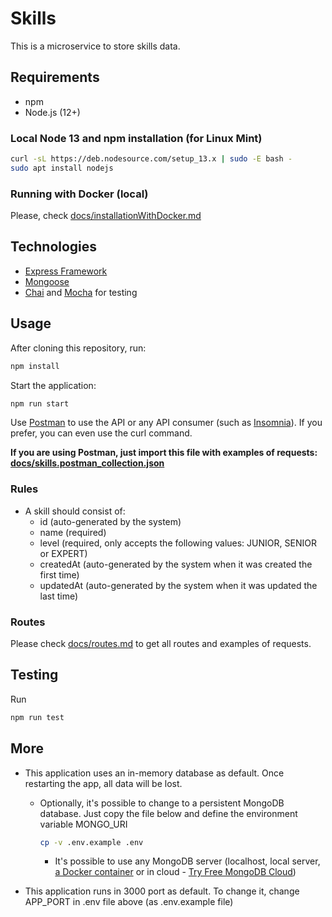 # Skills

This is a microservice to store skills data.

## Requirements

- npm
- Node.js (12+)

### Local Node 13 and npm installation (for Linux Mint)

````bash
curl -sL https://deb.nodesource.com/setup_13.x | sudo -E bash -
sudo apt install nodejs
````

### Running with Docker (local)

Please, check [docs/installationWithDocker.md](docs/installationWithDocker.md)

## Technologies

- [Express Framework](https://expressjs.com)
- [Mongoose](https://mongoosejs.com)
- [Chai](https://www.chaijs.com) and [Mocha](https://mochajs.org) for testing

## Usage

After cloning this repository, run:

````bash
npm install
````

Start the application:

````bash
npm run start
````

Use [Postman](https://www.getpostman.com) to use the API or any API consumer (such as [Insomnia](https://insomnia.rest)). If you prefer, you can even use the curl command.

**If you are using Postman, just import this file with examples of requests: [docs/skills.postman_collection.json](docs/skills.postman_collection.json)**

### Rules

- A skill should consist of:
  - id (auto-generated by the system)
  - name (required)
  - level (required, only accepts the following values: JUNIOR, SENIOR or EXPERT)
  - createdAt (auto-generated by the system when it was created the first time)
  - updatedAt (auto-generated by the system when it was updated the last time)

### Routes

Please check [docs/routes.md](docs/routes.md) to get all routes and examples of requests.

## Testing

Run

  ````bash
  npm run test
  ````

## More

- This application uses an in-memory database as default. Once restarting the app, all data will be lost.
  - Optionally, it's possible to change to a persistent MongoDB database. Just copy the file below and define the environment variable MONGO_URI

    ````bash
    cp -v .env.example .env
    ````

    - It's possible to use any MongoDB server (localhost, local server, [a Docker container](https://hub.docker.com/_/mongo) or in cloud - [Try Free MongoDB Cloud](https://www.mongodb.com/cloud))

- This application runs in 3000 port as default. To change it, change APP_PORT in .env file above  (as .env.example file)
